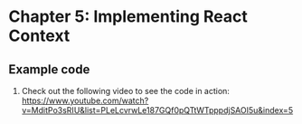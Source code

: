 # Chapter 5: Implementing React Context

## Example code

1. Check out the following video to see the code in  action:
https://www.youtube.com/watch?v=MditPo3sRIU&list=PLeLcvrwLe187GQf0pQTtWTpppdjSAOI5u&index=5



